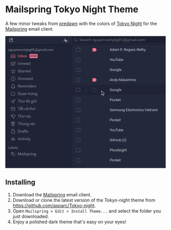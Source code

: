 # Mailspring Tokyo Night Theme

A few minor tweaks from [predawn](https://github.com/asparc/predawn) with the colors of [Tokyo Night](https://github.com/enkia/tokyo-night-vscode-theme) for
the [Mailspring](http://www.getmailspring.com/) email client.

<img src="./screenshot/Tokyo-night.png"/>

## Installing

1. Download the [Mailspring](https://getmailspring.com/) email client.
2. Download or clone the latest version of the Tokyo-night theme from <https://github.com/asparc/Tokyo-night>.
3. Open `Mailspring > Edit > Install Theme...` and select the folder you just downloaded.
4. Enjoy a polished dark theme that's easy on your eyes!
